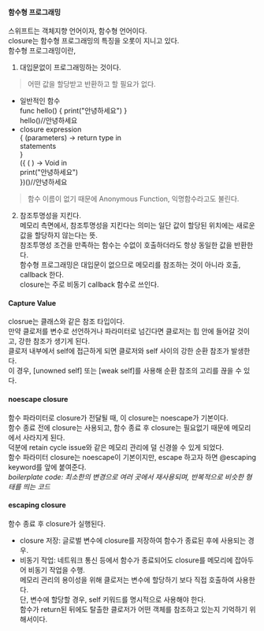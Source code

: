 #### 함수형 프로그래밍  
스위프트는 객체지향 언어이자, 함수형 언어이다.  
closure는 함수형 프로그래밍의 특징을 오롯이 지니고 있다.  
함수형 프로그래밍이란,  
1. 대입문없이 프로그래밍하는 것이다.  
> 어떤 값을 할당받고 반환하고 할 필요가 없다.  

- 일반적인 함수  
func hello() { print("안녕하세요") }  
hello()//안녕하세요  
- closure expression  
{ (parameters) -> return type in  
    statements  
}  
({ ( ) -> Void in  
    print("안녕하세요")  
})()//안녕하세요  
> 함수 이름이 없기 때문에 Anonymous Function, 익명함수라고도 불린다.  

2. 참조투명성을 지킨다.  
메모리 측면에서, 참조투명성을 지킨다는 의미는 일단 값이 할당된 위치에는 새로운 값을 할당하지 않는다는 뜻.  
참조투명성 조건을 만족하는 함수는 수없이 호출하더라도 항상 동일한 값을 반환한다.  
함수형 프로그래밍은 대입문이 없으므로 메모리를 참조하는 것이 아니라 호출, callback 한다.  
closure는 주로 비동기 callback 함수로 쓰인다.  

#### Capture Value  
closrue는 클래스와 같은 참조 타입이다.  
만약 클로저를 변수로 선언하거나 파라미터로 넘긴다면 클로저는 힙 안에 들어갈 것이고, 강한 참조가 생기게 된다.  
클로저 내부에서 self에 접근하게 되면 클로저와 self 사이의 강한 순환 참조가 발생한다.  
이 경우, [unowned self] 또는 [weak self]를 사용해 순환 참조의 고리를 끊을 수 있다.  

#### noescape closure  
함수 파라미터로 closure가 전달될 때, 이 closure는 noescape가 기본이다.  
함수 종료 전에 closure는 사용되고, 함수 종료 후 closure는 필요없기 때문에 메모리에서 사라지게 된다.  
덕분에 retain cycle issue와 같은 메모리 관리에 덜 신경쓸 수 있게 되었다.  
함수 파라미터 closure는 noescape이 기본이지만, escape 하고자 하면 @escaping keyword를 앞에 붙여준다.  
*boilerplate code: 최소한의 변경으로 여러 곳에서 재사용되며, 반복적으로 비슷한 형태를 띄는 코드*  

#### escaping closure  
함수 종료 후 closure가 실행된다.  
- closure 저장: 글로벌 변수에 closure를 저장하여 함수가 종료된 후에 사용되는 경우.  
- 비동기 작업: 네트워크 통신 등에서 함수가 종료되어도 closure를 메모리에 잡아두어 비동기 작업을 수행.  
메모리 관리의 용이성을 위해 클로저는 변수에 할당하기 보다 직접 호출하여 사용한다.  
단, 변수에 할당할 경우, self 키워드를 명시적으로 사용해야 한다.  
함수가 return된 뒤에도 탈출한 클로저가 어떤 객체를 참조하고 있는지 기억하기 위해서이다.  
